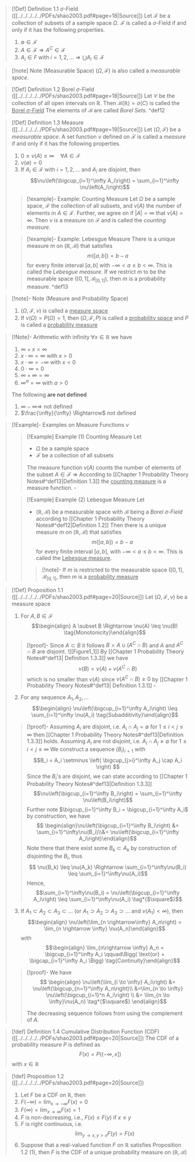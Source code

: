>[!Def] Definition 1.1 $\sigma$-Field ([[../../../../../PDFs/shao2003.pdf#page=18|Source]])
>Let $\mathcal{F}$ be a collection of subsets of a sample space $\Omega$. $\mathcal{F}$ is called a $\sigma$-Field if and only if it has the following properties.
>1. $\emptyset \in \mathcal{F}$
>2. $A \in \mathcal{F} \Rightarrow A^C\in \mathcal{F}$
>3. $A_i \in F$ with $i = 1,2,\ldots \Rightarrow \bigcup A_i \in \mathcal{F}$

>[!note] Note (Measurable Space)
>$(\Omega, \mathcal{F})$ is also called a _measurable space_.

>[!Def] Definition 1.2 Borel $\sigma$-Field  ([[../../../../../PDFs/shao2003.pdf#page=18|Source]])
> Let $\mathcal{C}$ be the collection of all open intervals on $\mathbb{R}$. Then $\mathcal{B}(\mathbb{R}) = \sigma(C)$ is called the <u>Borel $\sigma$-Field</u>
> The elements of $\mathcal{B}$ are called *Borel Sets*.
> ^def12

>[!Def] Definition 1.3 Measure  ([[../../../../../PDFs/shao2003.pdf#page=19|Source]]) 
>Let $(\Omega, \mathcal{F})$ be a _measurable space_. A set function $\nu$ defined on $\mathcal{F}$ is called a *measure* if and only if it has the following properties.
>1. $0\leq \nu(A) \leq \infty \quad \forall A\in \mathcal{F}$
>2. $\nu(\emptyset) = 0$
>3. If $A_i \in \mathcal{F}$ with $i=1,2, \ldots$ and $A_i$ are disjoint, then
> $$\nu\left(\bigcup_{i=1}^\infty A_i\right) = \sum_{i=1}^\infty \nu\left(A_i\right)$$
> 
>>[!example]- Example: Counting Measure
>>Let $\Omega$ be a sample space, $\mathcal{F}$ the collection of all subsets, and $\nu(A)$ the number of elements in $A \in \mathcal{F}$. Further, we agree on if $\lvert A \rvert = \infty$ that $\nu(A)=\infty$. Then $\nu$ is a measure on $\mathcal{F}$ and is called the _counting measure_.
>
>>[!example]- Example: Lebesgue Measure
>>There is a unique measure $m$ on $(\mathbb{R}, \mathcal{B})$ that satisfies $$m([a,b])=b-a$$ for every finite interval $[a,b]$ with $-\infty<a \leq b < \infty$. This is called the _Lebesgue measure_. If we restrict $m$ to be the measurable space $([0,1], \mathcal{B}_{[0,1]})$, then $m$ is a probability measure.
> ^def13



>[!note]- Note (Measure and Probability Space)
>1. $(\Omega, \mathcal{F}, \nu)$ is called a <u>measure space</u>
>2. If $\nu(\Omega) = P(\Omega) =  1$, then $(\Omega, \mathcal{F}, P)$ is called a <u>probability space</u> and $P$ is called a <u>probability measure</u>

>[!Note]- Arithmetic with infinity
>$\forall x \in \mathbb{R}$ we have
>1. $\infty + x = \infty$
>2. $x \cdot \infty = \infty$ with $x >0$
>3. $x \cdot \infty = -\infty$ with $x <0$
>4. $0 \cdot \infty = 0$
>5. $\infty + \infty = \infty$
>6. $\infty^a = \infty$ with $a > 0$
>
>The following **are not defined**
>1. $\infty - \infty \Rightarrow$ not defined
>2. $\frac{\infty}{\infty} \Rightarrow$ not defined

>[!Example]- Examples on Measure Functions $\nu$
>>[!Example] Example $(1)$ Counting Measure
>>Let 
>>- $\Omega$ be a sample space
>>- $\mathcal{F}$ be a collection of all subsets
>>
>> The measure function $\nu(A)$ counts the number of elements of the subset $A \in \mathcal{F}$
>> => According to [[Chapter 1 Probability Theory Notes#^def13|Definition 1.3]] the  <u>counting measure</u> is a measure function. $\square$
>
>>[!Example] Example $(2)$ Lebesgue Measure
>> Let
>> - $(\mathbb{R}, \mathcal{B})$ be a measurable space with $\mathcal{B}$ being a *Borel $\sigma$-Field* according to [[Chapter 1 Probability Theory Notes#^def12|Definition 1.2]]
>> Then there is a unique measure $m$ on $(\mathbb{R}, \mathcal{B})$ that satisfies
>> $$ m([a,b]) = b-a $$
>> for every finite interval $[a,b]$, with $-\infty < a \leq b < \infty$. This is called the <u>Lebesgue measure</u>.
>>>[!note]-
>>>If $m$ is restricted to the measurable space $([0,1], \mathcal{B}_{[0,1]}$, then $m$ is a <u>probability measure</u>

>[!Def] Proposition 1.1 ([[../../../../../PDFs/shao2003.pdf#page=20|Source]])
>Let $(\Omega, \mathcal{F}, \nu)$ be a measure space
>1. For $A,B \in \mathcal{F}$ 
>$$\begin{align} A \subset B \Rightarrow \nu(A) \leq \nu(B) \tag{Monotonicity}\end{align}$$
>
>>[!proof]-
>>Since $A \subset B$ it follows $B= A \cup (A^C \cap B)$ and $A$ and $A^C \cap B$ are disjoint.
>>![[Figure1_1]]
>>By [[Chapter 1 Probability Theory Notes#^def13| Definition 1.3.3]] we have 
>>$$\nu(B) = \nu(A) + \nu(A^C \cap B)$$
>>which is no smaller than $\nu(A)$ since $\nu(A^C \cap B) \geq 0$ by [[Chapter 1 Probability Theory Notes#^def13| Definition 1.3.1]] $\square$
>
>2. For any sequence $A_1, A_2, \ldots$
>$$\begin{align} \nu\left(\bigcup_{i=1}^\infty A_i\right) \leq \sum_{i=1}^\infty \nu(A_i) \tag{Subadditivity}\end{align}$$
>
>>[!proof]-
>>Assuming $A_i$ are disjoint, i.e. $A_i \cap A_j = \emptyset$ for $1 \leq i < j \leq \infty$ then [[Chapter 1 Probability Theory Notes#^def13|Definition 1.3.3]] holds.
>>Assuming $A_i$ are not disjoint, i.e.  $A_i \cap A_j \neq \emptyset$ for $1 \leq i < j \leq \infty$
>>We construct a sequence $(B_i)_{i=1}$ with
>>$$B_i = A_i \setminus \left( \bigcup_{j>i}^\infty A_j \cap A_i \right) $$
>>Since the $B_i$'s are disjoint, we can state according to [[Chapter 1 Probability Theory Notes#^def13|Definition 1.3.3]]
>>$$\nu\left(\bigcup_{i=1}^\infty B_i\right) = \sum_{i=1}^\infty \nu\left(B_i\right)$$
>>Further note $\bigcup_{i=1}^\infty B_i = \bigcup_{i=1}^\infty A_i$ by construction, we have
>>$$ \begin{align}\nu\left(\bigcup_{i=1}^\infty B_i\right) &= \sum_{i=1}^\infty\nu(B_i)\\&= \nu\left(\bigcup_{i=1}^\infty A_i\right)\end{align}$$
>>Note there that there exist some $B_k \subset A_k$ by construction of disjointing the $B_i$, thus
>>$$ \nu(B_k) \leq \nu(A_k) \Rightarrow \sum_{i=1}^\infty\nu(B_i) \leq \sum_{i=1}^\infty\nu(A_i)$$
>>Hence,
>>$$\sum_{i=1}^\infty\nu(B_i) = \nu\left(\bigcup_{i=1}^\infty A_i\right) \leq \sum_{i=1}^\infty\nu(A_i) \tag*{$\square$}$$ 
>
>3. If $A_1 \subset A_2 \subset A_3 \subset \ldots$ (or $A_1 \supset A_2 \supset A_3 \supset \ldots$ and $\nu(A_1) < \infty$), then
>$$\begin{align} \nu\left(\lim_{n \rightarrow\infty} A_n\right) = \lim_{n \rightarrow \infty} \nu(A_n)\end{align}$$ with
>$$\begin{align} \lim_{n\rightarrow \infty} A_n = \bigcup_{i=1}^\infty A_i \qquad\Bigg( \text{or} = \bigcap_{i=1}^\infty A_i \Bigg) \tag{Continuity}\end{align}$$
>
>>[!proof]-
>>We have 
>>$$ \begin{align}
>>\nu\left(\lim_{i \to \infty} A_i\right) &= \nu\left(\bigcup_{n=1}^\infty A_n\right)\\ 
>>&=\lim_{n \to \infty} \nu\left(\bigcup_{i=1}^n A_i\right) \\
>>&= \lim_{n \to \infty}\nu(A_n) \tag*{$\square$} 
>>\end{align}$$
>>
>>The decreasing sequence follows from using the complement of $A$.


>[!def] Definition 1.4 Cumulative Distribution Function (CDF) ([[../../../../../PDFs/shao2003.pdf#page=20|Source]])
> The CDF of a probability measure $P$ is defined as
> $$F(x) = P\Big((-\infty, x]\Big)$$
> with $x \in \mathbb{R}$

>[!def] Proposition 1.2 ([[../../../../../PDFs/shao2003.pdf#page=20|Source]])
>1. Let $F$ be a CDF on $\mathbb{R}$, then
>	1. $F(-\infty) = \lim_{x\to - \infty}F(x) = 0$
>	2. $F(\infty) = \lim_{x\to \infty}F(x) = 1$
>	3. $F$ is non-decreasing, i.e., $F(x) \leq F(y)$ if $x \leq y$
>	4. $F$ is right continuous, i.e.  $$\lim_{y \to x, y >x} F(y) = F(x)$$
>2. Suppose that a real-valued function $F$ on $\mathbb{R}$ satisfies Proposition 1.2 $(1)$, then $F$ is the CDF of a unique probability measure on $(\mathbb{R},\mathcal{B})$